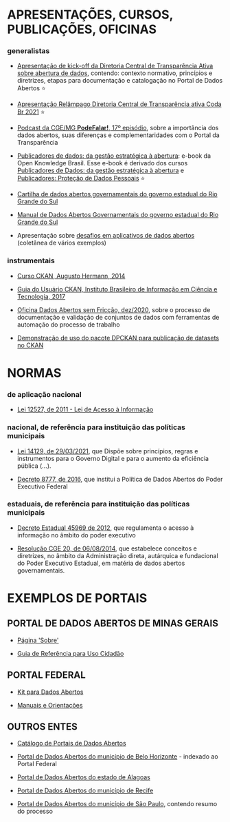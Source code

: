 # APRESENTAÇÕES, CURSOS, PUBLICAÇÕES, OFICINAS 

### generalistas

- [Apresentação de kick-off da Diretoria Central de Transparência Ativa sobre abertura de dados](https://github.com/dados-mg/apresentacoes/blob/master/dados-abertos-kick-off-2022-02.pptx?raw=true), contendo: contexto normativo, princípios e diretrizes, etapas para documentação e catalogação no Portal de Dados Abertos :star:

- [Apresentação Relâmpago Diretoria Central de Transparência ativa Coda Br 2021](https://www.youtube.com/watch?v=JUW60w1jDdM&t=1346s) :star:

- [Podcast da CGE/MG **PodeFalar!**, 17º episódio](https://www.youtube.com/watch?v=uFdYbIc_4ws), sobre a importância dos dados abertos, suas diferenças e complementaridades com o Portal da Transparência

- [Publicadores de dados: da gestão estratégica à abertura](https://www.ok.org.br/wp-content/uploads/2021/05/PublicadoresDeDados2.pdf): e-book da Open Knowledge Brasil. Esse e-book é derivado dos cursos [Publicadores de Dados: da gestão estratégica à abertura](https://escoladedados.org/courses/publicadores/) e [Publicadores: Proteção de Dados Pessoais](https://escoladedados.org/courses/publicadores-protecao-de-dados-pessoais/) :star:

- [Cartilha de dados abertos governamentais do governo estadual do Rio Grande do Sul](https://www.centraldocidadao.rs.gov.br/upload/arquivos/201707/10105446-manual-dados-sensibilizacao.pdf)

- [Manual de Dados Abertos Governamentais do governo estadual do Rio Grande do Sul](https://www.centraldocidadao.rs.gov.br/upload/arquivos/201707/10105453-manual-dados-tecnico.pdf)

- Apresentação sobre [desafios em aplicativos de dados abertos](https://pt.slideshare.net/claudiomartins2000/oportunidades-e-desafios-em-aplicativos-de-dados-abertos-open-data) (coletânea de vários exemplos)

### instrumentais

- [Curso CKAN, Augusto Hermann, 2014](http://www.inf.ufsc.br/~jose.todesco/LODBrasil/Minicurso/CKAN.pdf)

- [Guia do Usuário CKAN, Instituto Brasileiro de Informação em Ciência e Tecnologia, 2017](https://www.centraldocidadao.rs.gov.br/upload/arquivos/201707/31095002-guia-do-usuario-ckan-ibict.pdf)

- [Oficina Dados Abertos sem Fricção, dez/2020](https://www.youtube.com/watch?v=tZ0bmlnqMuY), sobre o processo de documentação e validação de conjuntos de dados com ferramentas de automação do processo de trabalho

- [Demonstração de uso do pacote DPCKAN para publicação de datasets no CKAN](https://www.youtube.com/watch?v=Q8tfYmYB7iw)

# NORMAS

### de aplicação nacional

- [Lei 12527, de 2011 - Lei de Acesso à Informação](http://www.planalto.gov.br/ccivil_03/_ato2011-2014/2011/lei/l12527.htm)

### nacional, de referência para instituição das políticas municipais

- [Lei 14129, de 29/03/2021](http://www.planalto.gov.br/ccivil_03/_ato2019-2022/2021/lei/L14129.htm), que Dispõe sobre princípios, regras e instrumentos para o Governo Digital e para o aumento da eficiência pública (...).

- [Decreto 8777, de 2016](http://www.planalto.gov.br/ccivil_03/_ato2015-2018/2016/decreto/d8777.htm), que institui a Política de Dados Abertos do Poder Executivo Federal

### estaduais, de referência para instituição das políticas municipais

- [Decreto Estadual 45969 de 2012](https://www.almg.gov.br/consulte/legislacao/completa/completa.html?tipo=DEC&num=45969&ano=2012), que regulamenta o acesso à informação no âmbito do poder executivo

- [Resolução CGE 20, de 06/08/2014](http://pesquisalegislativa.mg.gov.br/LegislacaoCompleta.aspx?cod=171158), que estabelece conceitos e diretrizes, no âmbito da Administração direta, autárquica e fundacional do Poder Executivo Estadual, em matéria de dados abertos governamentais.

# EXEMPLOS DE PORTAIS

## PORTAL DE DADOS ABERTOS DE MINAS GERAIS

- [Página 'Sobre'](https://dados.mg.gov.br/about)

- [Guia de Referência para Uso Cidadão](https://www.transparencia.mg.gov.br/component/phocadownload/category/5-o-que-e-o-portal?download=336:guia-de-referencia-para-uso-do-cidadao-pdamg)


## PORTAL FEDERAL

- [Kit para Dados Abertos](https://kit.dados.gov.br/)

- [Manuais e Orientações](https://dados.gov.br/pagina/manuais-e-orientacoes)


## OUTROS ENTES

- [Catálogo de Portais de Dados Abertos](https://github.com/dadosgovbr/catalogos-dados-brasil/blob/master/dados/catalogos.csv)

- [Portal de Dados Abertos do município de Belo Horizonte](https://dados.gov.br/organization/prefeitura-de-belo-horizonte-pbh) - indexado ao Portal Federal

- [Portal de Dados Abertos do estado de Alagoas](https://dados.al.gov.br/)

- [Portal de Dados Abertos do município de Recife](http://dados.recife.pe.gov.br/)

- [Portal de Dados Abertos do município de São Paulo](http://dados.prefeitura.sp.gov.br/pt_PT/about), contendo resumo do processo

